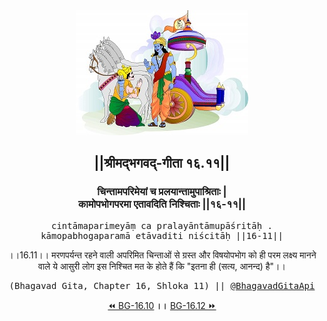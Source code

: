 <center><img src="../../asset/BG.png" alt="#API #bhagavadgitaapi #slok #nodejs #js #api #gitaapi #krishna #hinduism #vedic #ISKCON #shreemadbhagavadgita #technology"/>
<h2>||श्रीमद्‍भगवद्‍-गीता १६.११||</h2>
<h3>चिन्तामपरिमेयां च प्रलयान्तामुपाश्रिताः |<br/>कामोपभोगपरमा एतावदिति निश्चिताः ||१६-११||</h3>
<pre>cintāmaparimeyāṃ ca pralayāntāmupāśritāḥ .<br/>kāmopabhogaparamā etāvaditi niścitāḥ ||16-11||</pre>
<p>।।16.11।। मरणपर्यन्त रहने वाली अपरिमित चिन्ताओं से ग्रस्त और विषयोपभोग को ही परम लक्ष्य मानने वाले ये आसुरी लोग इस निश्चित मत के होते हैं कि "इतना ही (सत्य, आनन्द) है"।।</p>
<pre>(Bhagavad Gita, Chapter 16, Shloka 11) || <a href="https://twitter.com/bhagavadgitaapi">@BhagavadGitaApi</a></pre><a href="../../16/10">⏪  BG-16.10</a><b>        ।।        </b><a href="../../16/12">BG-16.12  ⏩</a></center></center>